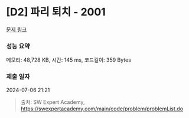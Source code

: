 # [D2] 파리 퇴치 - 2001 

[문제 링크](https://swexpertacademy.com/main/code/problem/problemDetail.do?contestProbId=AV5PzOCKAigDFAUq) 

### 성능 요약

메모리: 48,728 KB, 시간: 145 ms, 코드길이: 359 Bytes

### 제출 일자

2024-07-06 21:21



> 출처: SW Expert Academy, https://swexpertacademy.com/main/code/problem/problemList.do